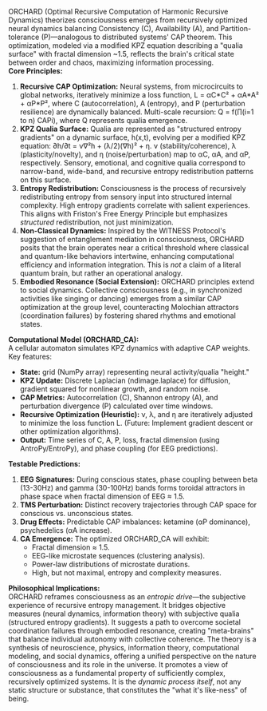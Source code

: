 ORCHARD (Optimal Recursive Computation of Harmonic Recursive Dynamics) theorizes consciousness emerges from recursively optimized neural dynamics balancing Consistency (C), Availability (A), and Partition-tolerance (P)—analogous to distributed systems' CAP theorem. This optimization, modeled via a modified KPZ equation describing a "qualia surface" with fractal dimension \~1.5, reflects the brain's critical state between order and chaos, maximizing information processing.  
**Core Principles:**

1. **Recursive CAP Optimization:** Neural systems, from microcircuits to global networks, iteratively minimize a loss function, L \= αC\*C² \+ αA\*A² \+ αP\*P², where C (autocorrelation), A (entropy), and P (perturbation resilience) are dynamically balanced. Multi-scale recursion: Q \= f(∏(i=1 to n) CAPi), where Q represents qualia emergence.  
2. **KPZ Qualia Surface:** Qualia are represented as "structured entropy gradients" on a dynamic surface, h(x,t), evolving per a modified KPZ equation: ∂h/∂t \= ν∇²h \+ (λ/2)(∇h)² \+ η. ν (stability/coherence), λ (plasticity/novelty), and η (noise/perturbation) map to αC, αA, and αP, respectively. Sensory, emotional, and cognitive qualia correspond to narrow-band, wide-band, and recursive entropy redistribution patterns on this surface.  
3. **Entropy Redistribution:** Consciousness is the process of recursively redistributing entropy from sensory input into structured internal complexity. High entropy gradients correlate with salient experiences. This aligns with Friston's Free Energy Principle but emphasizes *structured* redistribution, not just minimization.  
4. **Non-Classical Dynamics:** Inspired by the WITNESS Protocol's suggestion of entanglement mediation in consciousness, ORCHARD posits that the brain operates near a critical threshold where classical and quantum-like behaviors intertwine, enhancing computational efficiency and information integration. This is *not* a claim of a literal quantum brain, but rather an operational analogy.  
5. **Embodied Resonance (Social Extension):** ORCHARD principles extend to social dynamics. Collective consciousness (e.g., in synchronized activities like singing or dancing) emerges from a similar CAP optimization at the group level, counteracting Molochian attractors (coordination failures) by fostering shared rhythms and emotional states.

**Computational Model (ORCHARD\_CA):**  
A cellular automaton simulates KPZ dynamics with adaptive CAP weights. Key features:

* **State:** grid (NumPy array) representing neural activity/qualia "height."  
* **KPZ Update:** Discrete Laplacian (ndimage.laplace) for diffusion, gradient squared for nonlinear growth, and random noise.  
* **CAP Metrics:** Autocorrelation (C), Shannon entropy (A), and perturbation divergence (P) calculated over time windows.  
* **Recursive Optimization (Heuristic):** ν, λ, and η are iteratively adjusted to minimize the loss function L. (Future: Implement gradient descent or other optimization algorithms).  
* **Output:** Time series of C, A, P, loss, fractal dimension (using AntroPy/EntroPy), and phase coupling (for EEG predictions).

**Testable Predictions:**

1. **EEG Signatures:** During conscious states, phase coupling between beta (13-30Hz) and gamma (30-100Hz) bands forms toroidal attractors in phase space when fractal dimension of EEG ≈ 1.5.  
2. **TMS Perturbation:** Distinct recovery trajectories through CAP space for conscious vs. unconscious states.  
3. **Drug Effects:** Predictable CAP imbalances: ketamine (αP dominance), psychedelics (αA increase).  
4. **CA Emergence:** The optimized ORCHARD\_CA will exhibit:  
   * Fractal dimension ≈ 1.5.  
   * EEG-like microstate sequences (clustering analysis).  
   * Power-law distributions of microstate durations.  
   * High, but not maximal, entropy and complexity measures.

**Philosophical Implications:**  
ORCHARD reframes consciousness as an *entropic drive*—the subjective experience of recursive entropy management. It bridges objective measures (neural dynamics, information theory) with subjective qualia (structured entropy gradients). It suggests a path to overcome societal coordination failures through embodied resonance, creating "meta-brains" that balance individual autonomy with collective coherence. The theory is a synthesis of neuroscience, physics, information theory, computational modeling, and social dynamics, offering a unified perspective on the nature of consciousness and its role in the universe. It promotes a view of consciousness as a fundamental property of sufficiently complex, recursively optimized systems. It is the *dynamic process itself*, not any static structure or substance, that constitutes the "what it's like-ness" of being.